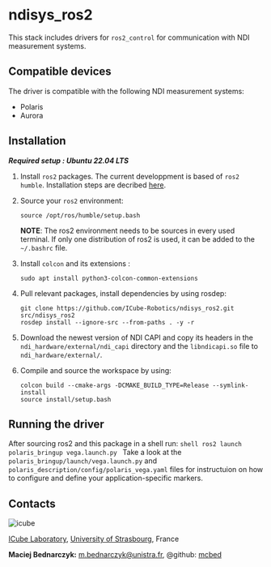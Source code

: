 # ndisys_ros2
This stack includes drivers for `ros2_control` for communication with NDI measurement systems.

## Compatible devices
The driver is compatible with the following NDI measurement systems:
- Polaris
- Aurora

## Installation
***Required setup : Ubuntu 22.04 LTS***

1.  Install `ros2` packages. The current developpment is based of `ros2 humble`. Installation steps are decribed [here](https://docs.ros.org/en/humble/Installation.html).
2. Source your `ros2` environment:
    ```shell
    source /opt/ros/humble/setup.bash
    ```
    **NOTE**: The ros2 environment needs to be sources in every used terminal. If only one distribution of ros2 is used, it can be added to the `~/.bashrc` file.
3. Install `colcon` and its extensions :
    ```shell
    sudo apt install python3-colcon-common-extensions
     ```
4. Pull relevant packages, install dependencies by using rosdep:
    ```shell
    git clone https://github.com/ICube-Robotics/ndisys_ros2.git src/ndisys_ros2
    rosdep install --ignore-src --from-paths . -y -r
    ```
5. Download the newest version of NDI CAPI and copy its headers in the `ndi_hardware/external/ndi_capi` directory and the `libndicapi.so` file to `ndi_hardware/external/`.

6. Compile and source the workspace by using:
    ```shell
    colcon build --cmake-args -DCMAKE_BUILD_TYPE=Release --symlink-install
    source install/setup.bash
    ```
## Running the driver
After sourcing ros2 and this package in a shell run:
    ```shell
    ros2 launch polaris_bringup vega.launch.py
    ```
    Take a look at the `polaris_bringup/launch/vega.launch.py` and `polaris_description/config/polaris_vega.yaml` files for instructuion on how to configure and define your application-specific markers.

## Contacts ##
![icube](https://icube.unistra.fr/fileadmin/templates/DUN/icube/images/logo.png)

[ICube Laboratory](https://plateforme.icube.unistra.fr), [University of Strasbourg](https://www.unistra.fr/), France

__Maciej Bednarczyk:__ [m.bednarczyk@unistra.fr](mailto:m.bednarczyk@unistra.fr), @github: [mcbed](mailto:macbednarczyk@gmail.com)
